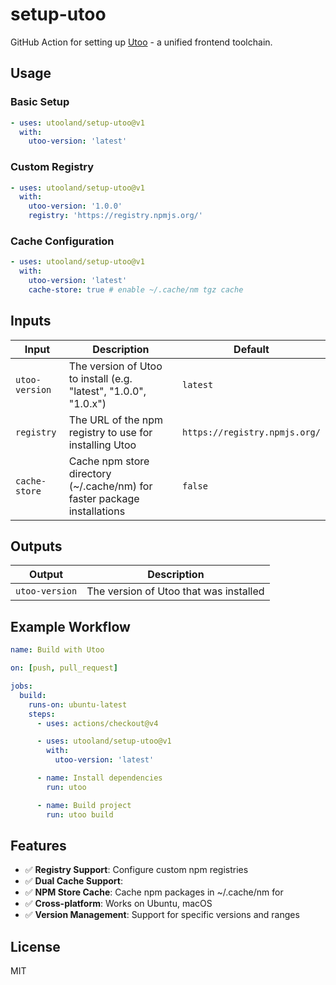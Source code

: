 # setup-utoo

GitHub Action for setting up [Utoo](https://github.com/utooland/utoo) - a unified frontend toolchain.

## Usage

### Basic Setup

```yaml
- uses: utooland/setup-utoo@v1
  with:
    utoo-version: 'latest'
```

### Custom Registry

```yaml
- uses: utooland/setup-utoo@v1
  with:
    utoo-version: '1.0.0'
    registry: 'https://registry.npmjs.org/'
```

### Cache Configuration

```yaml
- uses: utooland/setup-utoo@v1
  with:
    utoo-version: 'latest'
    cache-store: true # enable ~/.cache/nm tgz cache
```

## Inputs

| Input | Description | Default |
|-------|-------------|---------|
| `utoo-version` | The version of Utoo to install (e.g. "latest", "1.0.0", "1.0.x") | `latest` |
| `registry` | The URL of the npm registry to use for installing Utoo | `https://registry.npmjs.org/` |
| `cache-store` | Cache npm store directory (~/.cache/nm) for faster package installations | `false` |

## Outputs

| Output | Description |
|--------|-------------|
| `utoo-version` | The version of Utoo that was installed |

## Example Workflow

```yaml
name: Build with Utoo

on: [push, pull_request]

jobs:
  build:
    runs-on: ubuntu-latest
    steps:
      - uses: actions/checkout@v4

      - uses: utooland/setup-utoo@v1
        with:
          utoo-version: 'latest'

      - name: Install dependencies
        run: utoo

      - name: Build project
        run: utoo build
```

## Features

- ✅ **Registry Support**: Configure custom npm registries
- ✅ **Dual Cache Support**:
- ✅ **NPM Store Cache**: Cache npm packages in ~/.cache/nm for
- ✅ **Cross-platform**: Works on Ubuntu, macOS
- ✅ **Version Management**: Support for specific versions and ranges

## License

MIT
